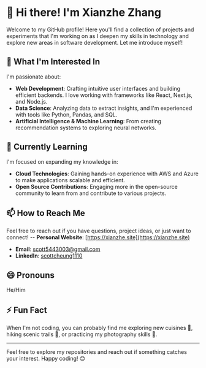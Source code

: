 # 👋 Hi there! I'm Xianzhe Zhang

Welcome to my GitHub profile! Here you'll find a collection of projects and experiments that I'm working on as I deepen my skills in technology and explore new areas in software development. Let me introduce myself!

## 👀 What I'm Interested In
I'm passionate about:
- **Web Development**: Crafting intuitive user interfaces and building efficient backends. I love working with frameworks like React, Next.js, and Node.js.
- **Data Science**: Analyzing data to extract insights, and I'm experienced with tools like Python, Pandas, and SQL.
- **Artificial Intelligence & Machine Learning**: From creating recommendation systems to exploring neural networks.


## 🌱 Currently Learning
I'm focused on expanding my knowledge in:
- **Cloud Technologies**: Gaining hands-on experience with AWS and Azure to make applications scalable and efficient.
- **Open Source Contributions**: Engaging more in the open-source community to learn from and contribute to various projects.


## 📫 How to Reach Me
Feel free to reach out if you have questions, project ideas, or just want to connect!
-- **Personal Website**: [https://xianzhe.site](https://xianzhe.site)
- **Email**: [scott5443003@gmail.com](mailto:scott5443003@gmail.com)
- **LinkedIn**: [scottcheung1110](https://www.linkedin.com/in/scottcheung1110/)

## 😄 Pronouns
He/Him

## ⚡ Fun Fact
When I'm not coding, you can probably find me exploring new cuisines 🍜, hiking scenic trails 🌲, or practicing my photography skills 📸.

---

Feel free to explore my repositories and reach out if something catches your interest. Happy coding! 😊
